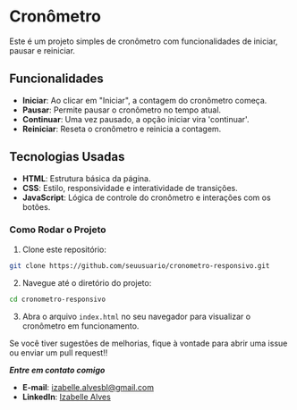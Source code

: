 # Cronômetro

Este é um projeto simples de cronômetro com funcionalidades de iniciar, pausar e reiniciar.

## Funcionalidades

- **Iniciar**: Ao clicar em "Iniciar", a contagem do cronômetro começa.
- **Pausar**: Permite pausar o cronômetro no tempo atual.
- **Continuar**: Uma vez pausado, a opção iniciar vira 'continuar'.
- **Reiniciar**: Reseta o cronômetro e reinicia a contagem.

## Tecnologias Usadas

- **HTML**: Estrutura básica da página.
- **CSS**: Estilo, responsividade e interatividade de transições.
- **JavaScript**: Lógica de controle do cronômetro e interações com os botões.

### Como Rodar o Projeto

1. Clone este repositório:

```bash
git clone https://github.com/seuusuario/cronometro-responsivo.git
```

2. Navegue até o diretório do projeto:

```bash
cd cronometro-responsivo
```

3. Abra o arquivo `index.html` no seu navegador para visualizar o cronômetro em funcionamento.

Se você tiver sugestões de melhorias, fique à vontade para abrir uma issue ou enviar um pull request!!

**_Entre em contato comigo_**

- **E-mail**: [izabelle.alvesbl@gmail.com](mailto:izabelle.alvesbl@gmail.com)
- **LinkedIn**: [Izabelle Alves](https://www.linkedin.com/in/izabellealvess/)
